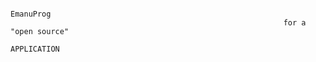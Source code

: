                                                                       EmanuProg 
                                                                 for a "open source" 
                                                                     APPLICATION
